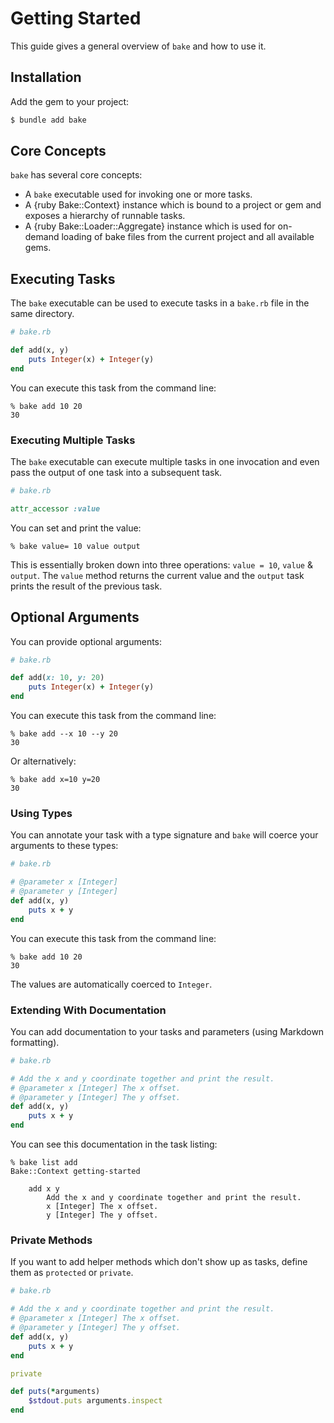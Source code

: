 # Getting Started

This guide gives a general overview of `bake` and how to use it.

## Installation

Add the gem to your project:

~~~ bash
$ bundle add bake
~~~

## Core Concepts

`bake` has several core concepts:

- A `bake` executable used for invoking one or more tasks.
- A {ruby Bake::Context} instance which is bound to a project or gem and exposes a hierarchy of runnable tasks.
- A {ruby Bake::Loader::Aggregate} instance which is used for on-demand loading of bake files from the current project and all available gems.

## Executing Tasks

The `bake` executable can be used to execute tasks in a `bake.rb` file in the same directory.

``` ruby
# bake.rb

def add(x, y)
	puts Integer(x) + Integer(y)
end
```

You can execute this task from the command line:

``` shell
% bake add 10 20
30
```

### Executing Multiple Tasks

The `bake` executable can execute multiple tasks in one invocation and even pass the output of one task into a subsequent task.

``` ruby
# bake.rb

attr_accessor :value
```

You can set and print the value:

``` shell
% bake value= 10 value output
```

This is essentially broken down into three operations: `value = 10`, `value` & `output`. The `value` method returns the current value and the `output` task prints the result of the previous task.

## Optional Arguments

You can provide optional arguments:

``` ruby
# bake.rb

def add(x: 10, y: 20)
	puts Integer(x) + Integer(y)
end
```

You can execute this task from the command line:

``` shell
% bake add --x 10 --y 20
30
```

Or alternatively:

``` shell
% bake add x=10 y=20
30
```

### Using Types

You can annotate your task with a type signature and `bake` will coerce your arguments to these types:

``` ruby
# bake.rb

# @parameter x [Integer]
# @parameter y [Integer]
def add(x, y)
	puts x + y
end
```

You can execute this task from the command line:

``` shell
% bake add 10 20
30
```

The values are automatically coerced to `Integer`.

### Extending With Documentation

You can add documentation to your tasks and parameters (using Markdown formatting).

``` ruby
# bake.rb

# Add the x and y coordinate together and print the result.
# @parameter x [Integer] The x offset.
# @parameter y [Integer] The y offset.
def add(x, y)
	puts x + y
end
```

You can see this documentation in the task listing:

``` shell
% bake list add
Bake::Context getting-started

	add x y
		Add the x and y coordinate together and print the result.
		x [Integer] The x offset.
		y [Integer] The y offset.
```

### Private Methods

If you want to add helper methods which don't show up as tasks, define them as `protected` or `private`.

``` ruby
# bake.rb

# Add the x and y coordinate together and print the result.
# @parameter x [Integer] The x offset.
# @parameter y [Integer] The y offset.
def add(x, y)
	puts x + y
end

private

def puts(*arguments)
	$stdout.puts arguments.inspect
end
```
